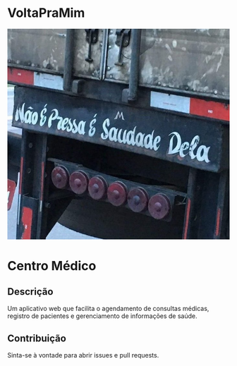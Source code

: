 # VoltaPraMim

![Imagem de saudade dela](images/sdds.png)

# Centro Médico

## Descrição
Um aplicativo web que facilita o agendamento de consultas médicas, registro de pacientes e gerenciamento de informações de saúde.

## Contribuição
Sinta-se à vontade para abrir issues e pull requests.
